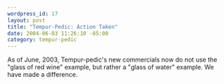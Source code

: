 ```yaml
--- 
wordpress_id: 17
layout: post
title: "Tempur-Pedic: Action Taken"
date: 2004-06-03 11:26:10 -05:00
category: tempur-pedic
---
```

As of June, 2003, Tempur-pedic's new commercials now do not use the "glass of red wine" example, but rather a "glass of water" example.  We have made a difference.
